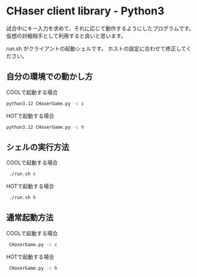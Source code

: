# CHaser client library - Python3

試合中にキー入力を求めて、それに応じて動作するようにしたプログラムです。
仮想の対戦相手として利用すると良いと思います。

run.sh がクライアントの起動シェルです。
ホストの設定に合わせて修正してください。

## 自分の環境での動かし方

COOLで起動する場合
```sh
python3.12 CHaserGame.py -c c
```

HOTで起動する場合
```sh
python3.12 CHaserGame.py -c h
```

## シェルの実行方法

COOLで起動する場合
```sh
 ./run.sh c
```

HOTで起動する場合
```sh
 ./run.sh h
```

## 通常起動方法

COOLで起動する場合
```sh
 CHaserGame.py -c c
```

HOTで起動する場合
```sh
 CHaserGame.py -c h
```
